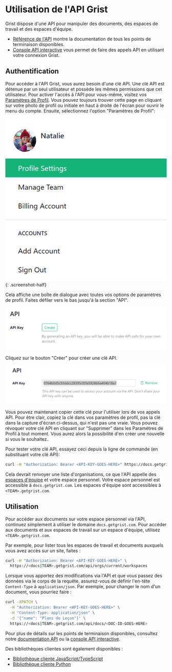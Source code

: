 # Utilisation de l'API Grist

Grist dispose d'une API pour manipuler des documents, des espaces de travail et des espaces d'équipe.

- [Référence de l'API](api.md) montre la documentation de tous les points de terminaison disponibles.
- [Console API interactive](https://docs.getgrist.com/apiconsole) vous permet de faire des appels API en utilisant votre connexion Grist.

## Authentification

Pour accéder à l'API Grist, vous aurez besoin d'une clé API. Une clé API est détenue par un seul utilisateur et possède les mêmes permissions que cet utilisateur. Pour activer l'accès à l'API pour vous-même, visitez vos [Paramètres de Profil](https://docs.getgrist.com/account). Vous pouvez toujours trouver cette page en cliquant sur votre photo de profil ou initiale en haut à droite de l'écran pour ouvrir le menu du compte. Ensuite, sélectionnez l'option "Paramètres de Profil":

*![api-profile-settings](images/api/api-profile-settings.png)*
{: .screenshot-half}

Cela affiche une boîte de dialogue avec toutes vos options de paramètres de profil. Faites défiler vers le bas jusqu'à la section "API".

![api-user-profile](images/api/api-user-profile.png)

Cliquez sur le bouton "Créer" pour créer une clé API.

![api-create-api-key](images/api/api-create-api-key.png)

Vous pouvez maintenant copier cette clé pour l'utiliser lors de vos appels API. Pour être clair, copiez la clé dans vos paramètres de profil, pas la clé dans la capture d'écran ci-dessus, qui n'est pas une vraie. Vous pouvez révoquer votre clé API en cliquant sur "Supprimer" dans les Paramètres de Profil à tout moment. Vous aurez alors la possibilité d'en créer une nouvelle si vous le souhaitez.

Pour tester votre clé API, essayez ceci depuis la ligne de commande (en substituant votre clé API):
```sh
curl -H "Authorization: Bearer <API-KEY-GOES-HERE>" https://docs.getgrist.com/api/orgs
```

Cela devrait renvoyer une liste d'organisations, ce que l'API appelle des [espaces d'équipe](team-sharing.md) et votre espace personnel. Votre espace personnel est accessible à `docs.getgrist.com`. Les espaces d'équipe sont accessibles à `<TEAM>.getgrist.com`.

## Utilisation

Pour accéder aux documents sur votre espace personnel via l'API, continuez simplement à utiliser le domaine `docs.getgrist.com`. Pour accéder aux documents et aux espaces de travail sur un espace d'équipe, utilisez `<TEAM>.getgrist.com`.

Par exemple, pour lister tous les espaces de travail et documents auxquels vous avez accès sur un site, faites :

```sh
curl -H "Authorization: Bearer <API-KEY-GOES-HERE>" \
  https://<docs|TEAM>.getgrist.com/api/orgs/current/workspaces
```

Lorsque vous apportez des modifications via l'API et que vous passez des données via le corps de la requête, assurez-vous de définir l'en-tête `Content-Type` à `application/json`. Par exemple, pour changer le nom d'un document, vous pourriez faire :

```sh
curl -XPATCH \
  -H "Authorization: Bearer <API-KEY-GOES-HERE>" \
  -H "Content-Type: application/json" \
  -d '{"name": "Plans de Leçon"}' \
  https://<docs|TEAM>.getgrist.com/api/docs/<DOC-ID-GOES-HERE>
```

Pour plus de détails sur les points de terminaison disponibles, consultez notre [documentation API](api.md) ou la [console API interactive](https://docs.getgrist.com/apiconsole).

Des bibliothèques clientes sont également disponibles :

 * [Bibliothèque cliente JavaScript/TypeScript](https://www.npmjs.com/package/grist-api)
 * [Bibliothèque cliente Python](https://pypi.org/project/grist-api/)